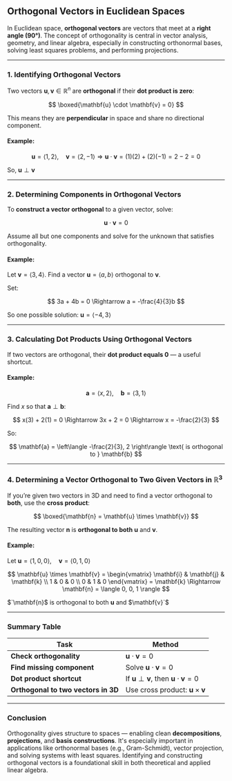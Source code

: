 ## **Orthogonal Vectors in Euclidean Spaces**

In Euclidean space, **orthogonal vectors** are vectors that meet at a **right angle (90°)**. 
The concept of orthogonality is central in vector analysis, geometry, and linear algebra, 
especially in constructing orthonormal bases, solving least squares problems, and performing projections.

---

### **1. Identifying Orthogonal Vectors**

Two vectors $`\mathbf{u}, \mathbf{v} \in \mathbb{R}^n`$ are **orthogonal** if their **dot product is zero**:

$$
\boxed{\mathbf{u} \cdot \mathbf{v} = 0}
$$

This means they are **perpendicular** in space and share no directional component.

#### **Example:**

$$
\mathbf{u} = \langle 1, 2 \rangle, \quad \mathbf{v} = \langle 2, -1 \rangle
\Rightarrow \mathbf{u} \cdot \mathbf{v} = (1)(2) + (2)(-1) = 2 - 2 = 0
$$

So, $`\mathbf{u} \perp \mathbf{v}`$

---

### **2. Determining Components in Orthogonal Vectors**

To **construct a vector orthogonal** to a given vector, solve:

$$
\mathbf{u} \cdot \mathbf{v} = 0
$$

Assume all but one components and solve for the unknown that satisfies orthogonality.

#### **Example:**

Let $`\mathbf{v} = \langle 3, 4 \rangle`$. Find a vector $`\mathbf{u} = \langle a, b \rangle`$ orthogonal to $\mathbf{v}$.

Set:

$$
3a + 4b = 0 \Rightarrow a = -\frac{4}{3}b
$$

So one possible solution: $`\mathbf{u} = \langle -4, 3 \rangle`$

---

### **3. Calculating Dot Products Using Orthogonal Vectors**

If two vectors are orthogonal, their **dot product equals 0** — a useful shortcut.

#### **Example:**

$$
\mathbf{a} = \langle x, 2 \rangle, \quad \mathbf{b} = \langle 3, 1 \rangle
$$

Find $x$ so that $`\mathbf{a} \perp \mathbf{b}`$:

$$
x(3) + 2(1) = 0 \Rightarrow 3x + 2 = 0 \Rightarrow x = -\frac{2}{3}
$$

So:

$$
\mathbf{a} = \left\langle -\frac{2}{3}, 2 \right\rangle \text{ is orthogonal to } \mathbf{b}
$$

---

### **4. Determining a Vector Orthogonal to Two Given Vectors in $\mathbb{R}^3$**

If you’re given two vectors in 3D and need to find a vector orthogonal to **both**, use the **cross product**:

$$
\boxed{\mathbf{n} = \mathbf{u} \times \mathbf{v}}
$$

The resulting vector $`\mathbf{n}`$ is **orthogonal to both** $`\mathbf{u}`$ and $`\mathbf{v}`$.

#### **Example:**

Let $`\mathbf{u} = \langle 1, 0, 0 \rangle, \quad \mathbf{v} = \langle 0, 1, 0 \rangle`$

$$
\mathbf{u} \times \mathbf{v} = \begin{vmatrix}
\mathbf{i} & \mathbf{j} & \mathbf{k} \\
1 & 0 & 0 \\
0 & 1 & 0
\end{vmatrix} = \mathbf{k}
\Rightarrow \mathbf{n} = \langle 0, 0, 1 \rangle
$$


$`\mathbf{n}$ is orthogonal to both $\mathbf{u}$ and $\mathbf{v}`$

---

###  **Summary Table**

| Task                                | Method                                                                   |
| ----------------------------------- | ------------------------------------------------------------------------ |
| **Check orthogonality**             | $\mathbf{u} \cdot \mathbf{v} = 0$                                        |
| **Find missing component**          | Solve $\mathbf{u} \cdot \mathbf{v} = 0$                                  |
| **Dot product shortcut**            | If $\mathbf{u} \perp \mathbf{v}$, then $\mathbf{u} \cdot \mathbf{v} = 0$ |
| **Orthogonal to two vectors in 3D** | Use cross product: $\mathbf{u} \times \mathbf{v}$                        |

---

### **Conclusion**

Orthogonality gives structure to spaces — enabling clean **decompositions**, **projections**, 
and **basis constructions**. It's especially important in applications like orthonormal bases 
(e.g., Gram-Schmidt), vector projection, and solving systems with least squares. Identifying 
and constructing orthogonal vectors is a foundational skill in both theoretical and applied linear algebra.
